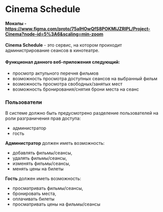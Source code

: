 # Cinema Schedule

#### Мокапы - https://www.figma.com/proto/75aIHOwQfS8POKMlJZRIPL/Project-Cinema?node-id=5%3A6&scaling=min-zoom

**Cinema Schedule** - это сервис, на котором проиходит администрирование сеансов в кинотеатре. 

#### Функционал данного веб-приложения следующий:
- просмотр актульного перечня фильмов
- возможность просмотра доступных сеансов на выбранный фильм
- возможность просмотра свободных/занятых мест
- возможность бронирования/снятия брони места на сеанс

### Пользователи

В системе должно быть предусмотрено разделение пользователей на роли разграничения прав доступа:

- администратор
- гость

**Администратор** должен иметь возможность:
- добавлять фильмы/сеансы,
- удалять фильмы/сеансы,
- изменять фильмы/сеансы,
- менять цены на билеты

**Гость** должен иметь возможность:
- просматривать фильмы/сеансы,
- бронировать места,
- оплачивать билеты
- просматривать цены на фильмы/сеансы
